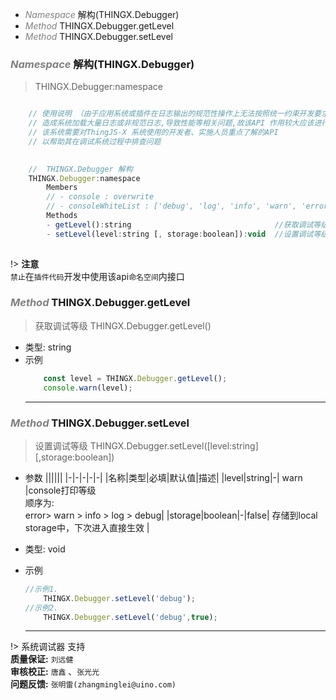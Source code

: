 <!-- @import "[TOC]" {cmd="toc" depthFrom=1 depthTo=6 orderedList=false} -->

<!-- code_chunk_output -->

- [*<a><font color="grey">Namespace</font></a>*  解构(THINGX.Debugger)](#font-colorgreynamespacefont--解构thingxdebugger)
- [*<a><font color="grey">Method</font></a>*  THINGX.Debugger.getLevel](#font-colorgreymethodfont--thingxdebuggergetlevel)
- [*<a><font color="grey">Method</font></a>*  THINGX.Debugger.setLevel](#font-colorgreymethodfont--thingxdebuggersetlevel)

<!-- /code_chunk_output -->

###  *<a><font color="grey">Namespace</font></a>*  解构(THINGX.Debugger)
> THINGX.Debugger:namespace
```javascript

    // 使用说明 （由于应用系统或插件在日志输出的规范性操作上无法按照统一约束开发要求进行操作、
    // 造成系统加载大量日志或非规范日志,导致性能等相关问题,故该API 作用较大应该进行重点学习和使用。）
    // 该系统需要对ThingJS-X 系统使用的开发者、实施人员重点了解的API
    // 以帮助其在调试系统过程中排查问题

    
    //  THINGX.Debugger 解构
    THINGX.Debugger:namespace
        Members
        // - console : overwrite
        // - consoleWhiteList : ['debug', 'log', 'info', 'warn', 'error']
        Methods
        - getLevel():string                                //获取调试等级
        - setLevel(level:string [, storage:boolean]):void  //设置调试等级
    
```
!> **注意**     
`禁止`在`插件代码`开发中使用该api`命名空间`内接口

### *<a><font color="grey">Method</font></a>*  THINGX.Debugger.getLevel
> 获取调试等级  THINGX.Debugger.getLevel()
* 类型: string
* 示例
    ```javascript
        const level = THINGX.Debugger.getLevel();  
        console.warn(level);
    ```
    ***

### *<a><font color="grey">Method</font></a>*  THINGX.Debugger.setLevel
> 设置调试等级  THINGX.Debugger.setLevel([level:string][,storage:boolean]) 
* 参数
  ||||||
  |-|-|-|-|-|
  |名称|类型|必填|默认值|描述|
  |level|string|-| warn |console打印等级</br>顺序为:</br>error> warn > info > log > debug|
  |storage|boolean|-|false| 存储到local storage中，下次进入直接生效 |
  				
* 类型: void
* 示例
    ```javascript
    //示例1.
        THINGX.Debugger.setLevel('debug');
    //示例2.
        THINGX.Debugger.setLevel('debug',true);
    ```
    ***

!> 系统调试器 支持   
**质量保证:** `刘远健`    
**审核校正:** `唐鑫` 、`张光光`  
**问题反馈:** `张明雷(zhangminglei@uino.com)`  